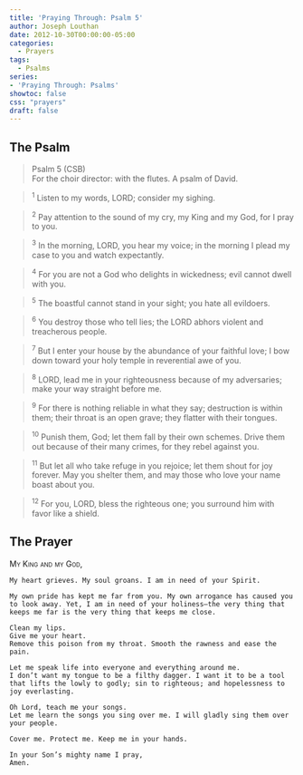 ```yaml
---
title: 'Praying Through: Psalm 5'
author: Joseph Louthan
date: 2012-10-30T00:00:00-05:00
categories:
  - Prayers
tags:
  - Psalms
series:
- 'Praying Through: Psalms'
showtoc: false
css: "prayers"
draft: false
---
```

## The Psalm

>Psalm 5 (CSB)  
><sup></sup> For the choir director: with the flutes. A psalm of David. 

><sup>1</sup> Listen to my words, LORD; consider my sighing. 

><sup>2</sup> Pay attention to the sound of my cry, my King and my God, for I pray to you. 

><sup>3</sup> In the morning, LORD, you hear my voice; in the morning I plead my case to you and watch expectantly. 

><sup>4</sup> For you are not a God who delights in wickedness; evil cannot dwell with you. 

><sup>5</sup> The boastful cannot stand in your sight; you hate all evildoers. 

><sup>6</sup> You destroy those who tell lies; the LORD abhors violent and treacherous people. 

><sup>7</sup> But I enter your house by the abundance of your faithful love; I bow down toward your holy temple in reverential awe of you. 

><sup>8</sup> LORD, lead me in your righteousness because of my adversaries; make your way straight before me. 

><sup>9</sup> For there is nothing reliable in what they say; destruction is within them; their throat is an open grave; they flatter with their tongues. 

><sup>10</sup> Punish them, God; let them fall by their own schemes. Drive them out because of their many crimes, for they rebel against you. 

><sup>11</sup> But let all who take refuge in you rejoice; let them shout for joy forever. May you shelter them, and may those who love your name boast about you. 

><sup>12</sup> For you, LORD, bless the righteous one; you surround him with favor like a shield.

## The Prayer

<div style="font-variant: small-caps;">
  My King and my God,
</div>

```text
My heart grieves. My soul groans. I am in need of your Spirit.

My own pride has kept me far from you. My own arrogance has caused you to look away. Yet, I am in need of your holiness—the very thing that keeps me far is the very thing that keeps me close.

Clean my lips.
Give me your heart.
Remove this poison from my throat. Smooth the rawness and ease the pain.

Let me speak life into everyone and everything around me.
I don’t want my tongue to be a filthy dagger. I want it to be a tool that lifts the lowly to godly; sin to righteous; and hopelessness to joy everlasting.

Oh Lord, teach me your songs.
Let me learn the songs you sing over me. I will gladly sing them over your people.

Cover me. Protect me. Keep me in your hands.

In your Son’s mighty name I pray,
Amen.
```
